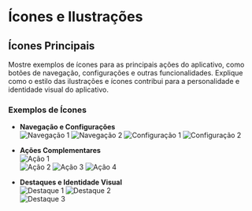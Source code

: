 # Ícones e Ilustrações

## Ícones Principais

Mostre exemplos de ícones para as principais ações do aplicativo, como botões de navegação, configurações e outras funcionalidades. Explique como o estilo das ilustrações e ícones contribui para a personalidade e identidade visual do aplicativo.

### Exemplos de Ícones

- **Navegação e Configurações**  
![Navegação 1](https://github.com/user-attachments/assets/67c1012f-053b-48bb-af9f-f88b2b9629cb) 
![Navegação 2](https://github.com/user-attachments/assets/5d894821-e430-4ad3-a514-50bbfc91915d) 
![Configuração 1](https://github.com/user-attachments/assets/097858ca-6331-4d0d-8c66-1d39ff28c136) 
![Configuração 2](https://github.com/user-attachments/assets/df670984-90c9-40fa-87b4-8632c9ec21de)

- **Ações Complementares**  
![Ação 1](https://github.com/user-attachments/assets/92c480a3-db3d-4129-8168-1ecb26e3392f)  
![Ação 2](https://github.com/user-attachments/assets/c9e9a69a-7385-4ac7-ae30-8f93c1c76f94) 
![Ação 3](https://github.com/user-attachments/assets/1ad3a85d-1bdc-4be0-ba35-e1e325b7aa35) 
![Ação 4](https://github.com/user-attachments/assets/0d8cf1fd-b797-4062-af19-de53eb5272b0)

- **Destaques e Identidade Visual**  
![Destaque 1](https://github.com/user-attachments/assets/71c00c6f-f844-471d-9ec7-bd87cb8a28e6) 
![Destaque 2](https://github.com/user-attachments/assets/3513d32e-bfe5-43e1-9ee6-723bf72464a5)  
![Destaque 3](https://github.com/user-attachments/assets/923c0f19-3864-4294-83b3-8507072f133d)

